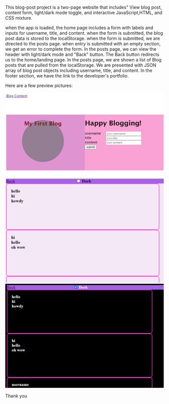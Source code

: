 This blog-post project is a two-page website that includes"
View blog post, content form, light/dark mode toggle, and interactive JavaScript,HTML, and CSS mixture.

when the app is loaded, the home page includes a form with labels and inputs for username, title, and content.
when the form is submitted, the blog post data is stored to the localStorage.
when the form is submitted, we are directed to the posts page.
when entry is submitted with an empty section, we get an error to complete the form.
In the posts page, we can view the header with light/dark mode and "Back" button.
The Back button redirects us to the home/landing page.
In the posts page, we are shown a list of Blog posts that are pulled from the localStorage.
We are presented with JSON array of blog post objects including username, title, and content.
In the footer section, we have the link to the developer's portfolio.

Here are a few preview pictures: 

![alt text](assets/homepage.png)
![alt text](assets/lightbackground.png)
![alt text](assets/darkbackground.png)


Thank you